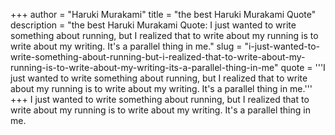 +++
author = "Haruki Murakami"
title = "the best Haruki Murakami Quote"
description = "the best Haruki Murakami Quote: I just wanted to write something about running, but I realized that to write about my running is to write about my writing. It's a parallel thing in me."
slug = "i-just-wanted-to-write-something-about-running-but-i-realized-that-to-write-about-my-running-is-to-write-about-my-writing-its-a-parallel-thing-in-me"
quote = '''I just wanted to write something about running, but I realized that to write about my running is to write about my writing. It's a parallel thing in me.'''
+++
I just wanted to write something about running, but I realized that to write about my running is to write about my writing. It's a parallel thing in me.
